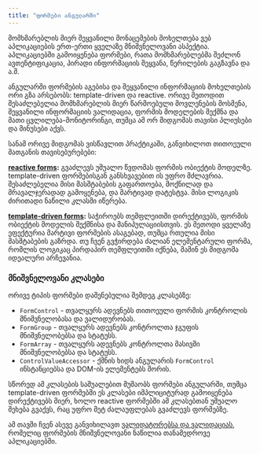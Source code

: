 ```yaml
---
title: "ფორმები ანგულარში"
---
```


მომხმარებლის მიერ შეყვანილი მონაცემების მოხელთება ვებ აპლიკაციების
ერთ-ერთი ყველაზე მნიშვნელოვანი ასპექტია. აპლიკაციებში გამოიყენება
ფორმები, რათა მომხმარებლებმა შეძლონ ავთენტიფიკაცია, პირადი ინფორმაციის
შეყვანა, წერილების გაგზავნა და ა.შ.

ანგულარში ფორმების აგებისა და შეყვანილი ინფორმაციის მოხელთების ორი
გზა არსებობს: template-driven და reactive. ორივე მეთოდით შესაძლებელია
მომხმარებლის მიერ წარმოებული მოვლენების მოსმენა, შეყვანილი ინფორმაციის
ვალიდაცია, ფორმის მოდელების შექმნა და მათი ცვლილება-მონიტორინგი,
თუმცა ამ ორ მიდგომას თავისი პლიუსები და მინუსები აქვს.

სანამ ორივე მიდგომას ვისწავლით პრაქტიკაში, განვიხილოთ თითოეული მათგანის
თავისებურებები:

**[reactive forms](./reactive.html):**
გვაძლევს უშუალო წვდომას ფორმის ობიექტის მოდელზე.
template-driven ფორმებისგან განსხვავებით ის უფრო მძლავრია. შესაძლებელია
მისი მასშტაბების გაფართოება, მოქნილად და მრავალჯერადად გამოყენება, და
მარტივად დატესტვა. მისი ლოგიკის ძირითადი ნაწილი კლასში იწერება.

**[template-driven forms](./template-driven.html):**
საჭიროებს თემფლეითში დირექტივებს, ფორმის ობიექტის
მოდელის შექმნისა და მანიპულაციისთვის. ეს მეთოდი ყველაზე ეფექტურია მარტივი
ფორმების ასაგებად, თუმცა რთულია მისი მასშტაბების გაზრდა. თუ ჩვენ გვჭირდება
ძალიან ელემენტარული ფორმა, რომლის ლოგიკაც პირდაპირ თემფლეითში იქნება,
მაშინ ეს მიდგომა იდეალური არჩევანია.

### მნიშვნელოვანი კლასები

ორივე ტიპის ფორმები დაშენებულია შემდეგ კლასებზე:

- `FormControl` - თვალყურს ადევნებს თითოეული ფორმის კონტროლის მნიშვნელობასა და ვალიდურობას.
- `FormGroup` - თვალყურს ადევნებს კონტროლთა ჯგუფის მნიშვნელობებსა და სტატუსს.
- `FormArray` - თვალყურს ადევნებს კონტროლთა მასივში მნიშვნელობებსა და სტატუსს.
- `ControlValueAccessor` - ქმნის ხიდს ანგულარის `FormControl` ინსტანციებსა და DOM-ის ელემენტებს შორის.

სწორედ ამ კლასების საშუალებით მუშაობს ფორმები ანგულარში, თუმცა template-driven
ფორმებში ეს კლასები იმპლიციტურად გამოიყენება დირექტივებს მიერ, ხოლო
reactive ფორმებში ამ კლასებთან უშუალო შეხება გვაქვს, რაც უფრო მეტ ძალაუფლებას
გვაძლევს ფორმებზე.

ამ თავში ჩვენ ასევე განვიხილავთ [ვალიდატორებსა და ვალიდაციას](./validation/),
რომელიც ფორმების მნიშვნელოვანი ნაწილია თანამედროვე აპლიკაციებში.
